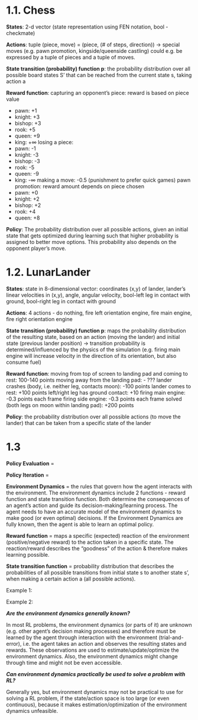 # 1.1. Chess

**States**: 2-d vector (state representation using FEN notation, bool - checkmate)

**Actions**: tuple (piece, move) = (piece, (# of steps, direction))
-> special moves (e.g. pawn promotion, kingside/queenside castling) could e.g. be expressed by a tuple of pieces and a tuple of moves.

**State transition (probability) function p**: the probability distribution over all possible board states S’ that can be reached from the current state s, taking action a

**Reward function**:
capturing an opponent’s piece: reward is based on piece value
- pawn: +1
- knight: +3
- bishop: +3
- rook: +5
- queen: +9
- king: +∞
losing a piece:
- pawn: -1
- knight: -3
- bishop: -3
- rook: -5
- queen: -9
- king: -∞
making a move: -0.5 (punishment to prefer quick games)
pawn promotion: reward amount depends on piece chosen
- pawn: +0
- knight: +2
- bishop: +2
- rook: +4
- queen: +8

**Policy**: The probability distribution over all possible actions, given an initial state that gets optimized during learning such that higher probability is assigned to better move options. This probability also depends on the opponent player’s move.

# 1.2. LunarLander
 
**States**: 
state in 8-dimensional vector: coordinates (x,y) of lander, lander’s linear velocities in (x,y), angle, angular velocity, bool-left leg in contact with ground, bool-right leg in contact with ground

**Actions**: 4 actions - do nothing, fire left orientation engine, fire main engine, fire right orientation engine

**State transition (probability) function p**: maps the probability distribution of the resulting state, based on an action (moving the lander) and initial state (previous lander position)
-> transition probability is determined/influenced by the physics of the simulation (e.g. firing main engine will increase velocity in the direction of its orientation, but also consume fuel)

**Reward function**:
moving from top of screen to landing pad and coming to rest: 100-140 points
moving away from the landing pad: - ???
lander crashes (body, i.e. neither leg, contacts moon):  -100 points
lander comes to rest: +100 points
left/right leg has ground contact: +10
firing main engine: -0.3 points each frame
firing side engine: -0.3 points each frame
solved (both legs on moon within landing pad): +200 points

**Policy**: the probability distribution over all possible actions (to move the lander) that can be taken from a specific state of the lander

# 1.3 

**Policy Evaluation** =

**Policy Iteration** =

**Environment Dynamics** = the rules that govern how the agent interacts with the environment. The environment dynamics include 2 functions -  reward function and state transition function. Both determine the consequences of an agent’s action and guide its decision-making/learning process. The agent needs to have an accurate model of the environment dynamics to make good (or even optimal) decisions.
If the Environment Dynamics are fully known, then the agent is able to learn an optimal policy. 

**Reward function** = maps a specific (expected) reaction of the environment (positive/negative reward) to the action taken in a specific state. The reaction/reward describes the “goodness” of the action & therefore makes learning possible.

**State transition function** = probability distribution that describes the probabilities of all possible transitions from initial state s to another state s’, when making a certain action a (all possible actions). 

Example 1:

Example 2:

**_Are the environment dynamics generally known?_**

In most RL problems, the environment dynamics (or parts of it) are unknown (e.g. other agent’s decision making processes) and therefore must be learned by the agent through interaction with the environment (trial-and-error), i.e. the agent takes an action and observes the resulting states and rewards. These observations are used to estimate/update/optimize the environment dynamics.
Also, the environment dynamics might change through time and might not be even accessible.

**_Can environment dynamics practically be used to solve a problem with RL?_**

Generally yes, but environment dynamics may not be practical to use for solving a RL problem, if the state/action space is too large (or even continuous), because it makes estimation/optimization of the environment dynamics unfeasible. 
